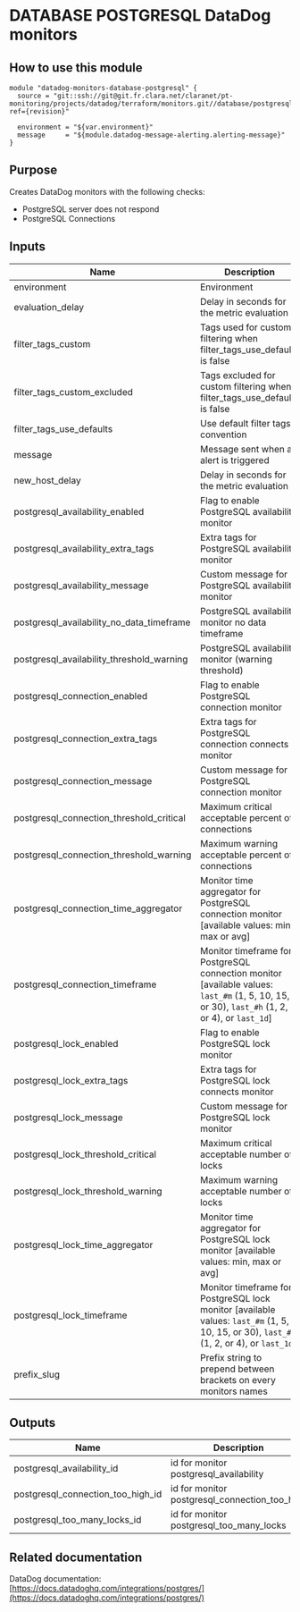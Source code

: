 # DATABASE POSTGRESQL DataDog monitors

## How to use this module

```
module "datadog-monitors-database-postgresql" {
  source = "git::ssh://git@git.fr.clara.net/claranet/pt-monitoring/projects/datadog/terraform/monitors.git//database/postgresql?ref={revision}"

  environment = "${var.environment}"
  message     = "${module.datadog-message-alerting.alerting-message}"
}

```

## Purpose

Creates DataDog monitors with the following checks:

- PostgreSQL server does not respond
- PostgreSQL Connections

## Inputs

| Name | Description | Type | Default | Required |
|------|-------------|:----:|:-----:|:-----:|
| environment | Environment | string | n/a | yes |
| evaluation\_delay | Delay in seconds for the metric evaluation | string | `"15"` | no |
| filter\_tags\_custom | Tags used for custom filtering when filter_tags_use_defaults is false | string | `"*"` | no |
| filter\_tags\_custom\_excluded | Tags excluded for custom filtering when filter_tags_use_defaults is false | string | `""` | no |
| filter\_tags\_use\_defaults | Use default filter tags convention | string | `"true"` | no |
| message | Message sent when an alert is triggered | string | n/a | yes |
| new\_host\_delay | Delay in seconds for the metric evaluation | string | `"300"` | no |
| postgresql\_availability\_enabled | Flag to enable PostgreSQL availability monitor | string | `"true"` | no |
| postgresql\_availability\_extra\_tags | Extra tags for PostgreSQL availability monitor | list(string) | `[]` | no |
| postgresql\_availability\_message | Custom message for PostgreSQL availability monitor | string | `""` | no |
| postgresql\_availability\_no\_data\_timeframe | PostgreSQL availability monitor no data timeframe | string | `"10"` | no |
| postgresql\_availability\_threshold\_warning | PostgreSQL availability monitor (warning threshold) | string | `"3"` | no |
| postgresql\_connection\_enabled | Flag to enable PostgreSQL connection monitor | string | `"true"` | no |
| postgresql\_connection\_extra\_tags | Extra tags for PostgreSQL connection connects monitor | list(string) | `[]` | no |
| postgresql\_connection\_message | Custom message for PostgreSQL connection monitor | string | `""` | no |
| postgresql\_connection\_threshold\_critical | Maximum critical acceptable percent of connections | string | `"80"` | no |
| postgresql\_connection\_threshold\_warning | Maximum warning acceptable percent of connections | string | `"70"` | no |
| postgresql\_connection\_time\_aggregator | Monitor time aggregator for PostgreSQL connection monitor [available values: min, max or avg] | string | `"avg"` | no |
| postgresql\_connection\_timeframe | Monitor timeframe for PostgreSQL connection monitor [available values: `last_#m` (1, 5, 10, 15, or 30), `last_#h` (1, 2, or 4), or `last_1d`] | string | `"last_15m"` | no |
| postgresql\_lock\_enabled | Flag to enable PostgreSQL lock monitor | string | `"true"` | no |
| postgresql\_lock\_extra\_tags | Extra tags for PostgreSQL lock connects monitor | list(string) | `[]` | no |
| postgresql\_lock\_message | Custom message for PostgreSQL lock monitor | string | `""` | no |
| postgresql\_lock\_threshold\_critical | Maximum critical acceptable number of locks | string | `"99"` | no |
| postgresql\_lock\_threshold\_warning | Maximum warning acceptable number of locks | string | `"70"` | no |
| postgresql\_lock\_time\_aggregator | Monitor time aggregator for PostgreSQL lock monitor [available values: min, max or avg] | string | `"min"` | no |
| postgresql\_lock\_timeframe | Monitor timeframe for PostgreSQL lock monitor [available values: `last_#m` (1, 5, 10, 15, or 30), `last_#h` (1, 2, or 4), or `last_1d`] | string | `"last_5m"` | no |
| prefix\_slug | Prefix string to prepend between brackets on every monitors names | string | `""` | no |

## Outputs

| Name | Description |
|------|-------------|
| postgresql\_availability\_id | id for monitor postgresql_availability |
| postgresql\_connection\_too\_high\_id | id for monitor postgresql_connection_too_high |
| postgresql\_too\_many\_locks\_id | id for monitor postgresql_too_many_locks |

## Related documentation

DataDog documentation: [https://docs.datadoghq.com/integrations/postgres/](https://docs.datadoghq.com/integrations/postgres/)
